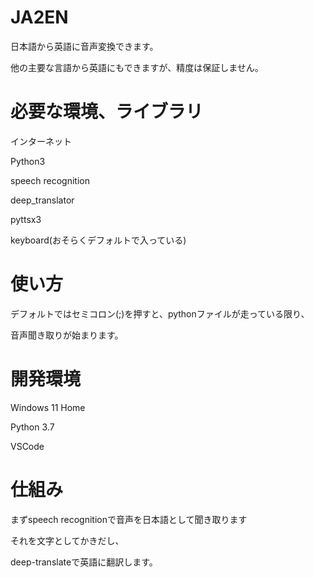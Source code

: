 # JA2EN
日本語から英語に音声変換できます。

他の主要な言語から英語にもできますが、精度は保証しません。

# 必要な環境、ライブラリ
インターネット

Python3

speech recognition

deep_translator

pyttsx3

keyboard(おそらくデフォルトで入っている)



# 使い方
デフォルトではセミコロン(;)を押すと、pythonファイルが走っている限り、

音声聞き取りが始まります。

# 開発環境
Windows 11 Home

Python 3.7

VSCode

# 仕組み
まずspeech recognitionで音声を日本語として聞き取ります

それを文字としてかきだし、

deep-translateで英語に翻訳します。

